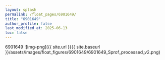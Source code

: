 ```yaml
---
layout: splash
permalink: /float_pages/6901649/
title: "6901649"
author_profile: false
last_modified_at: 2025-06-13
toc: false
---
```

 
6901649
![img-png]({{ site.url }}{{ site.baseurl }}/assets/images/float_figures/6901649/6901649_Sprof_processed_v2.png)